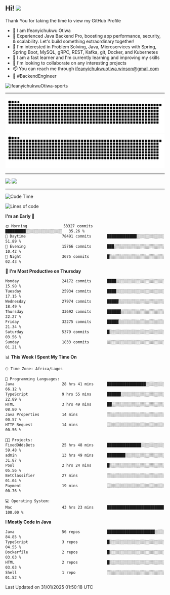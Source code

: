 <!-- BLOG-POST-LIST:START --><!-- BLOG-POST-LIST:END -->

## Hi! <img src="https://media.giphy.com/media/hvRJCLFzcasrR4ia7z/giphy.gif" width="4%"> 

Thank You for taking the time to view my GitHub Profile

- 👋 I am Ifeanyichukwu Otiwa
- 🚀 Experienced Java Backend Pro, boosting app performance, security, & scalability. Let's build something extraordinary together!
- 👀 I'm interested in Problem Solving, Java, Microservices with Spring, Spring Boot, MySQL, gRPC, REST, Kafka, git, Docker, and Kubernetes
- 🌱 I am a fast learner and I'm currently learning and improving my skills
- 💞️ I'm looking to collaborate on any interesting projects
- 📫 You can reach me through ifeanyichukwuotiwa.winson@gmail.com
- 🚀 #BackendEngineer

<p align="left" marginTop="10px"> <img src="https://komarev.com/ghpvc/?username=ifeanyichukwuOtiwa-sports&label=Profile%20views&color=0e75b6&style=for-the-badge" alt="ifeanyichukwuOtiwa-sports" /> </p>

***

<!--🐍📈SNAKEGRAPH / 🌐WEBSITE: https://github.com/Platane/snk -->
![github contribution grid snake animation](https://raw.githubusercontent.com/ifeanyichukwuOtiwa-sports/ifeanyichukwuOtiwa-sports/output/github-contribution-grid-snake-dark.svg#gh-dark-mode-only)![github contribution grid snake animation](https://raw.githubusercontent.com/ifeanyichukwuOtiwa-sports/ifeanyichukwuOtiwa-sports/output/github-contribution-grid-snake.svg#gh-light-mode-only)

***

<p float="left">
  <img float="left" src="https://github-readme-stats.vercel.app/api?username=ifeanyichukwuOtiwa-sports&count_private=true&include_all_commits=true&theme=react&show_icons=true" />
  <img float="right" src="https://github-readme-stats.vercel.app/api/top-langs/?username=ifeanyichukwuOtiwa-sports&layout=compact&show_icons=true&theme=react" /> 
</p>

***



<!--START_SECTION:waka-->
![Code Time](http://img.shields.io/badge/Code%20Time-3%2C408%20hrs%2034%20mins-blue)

![Lines of code](https://img.shields.io/badge/From%20Hello%20World%20I%27ve%20Written-38.0%20million%20lines%20of%20code-blue)

**I'm an Early 🐤** 

```text
🌞 Morning                53327 commits       █████████░░░░░░░░░░░░░░░░   35.26 % 
🌆 Daytime                78491 commits       █████████████░░░░░░░░░░░░   51.89 % 
🌃 Evening                15766 commits       ███░░░░░░░░░░░░░░░░░░░░░░   10.42 % 
🌙 Night                  3675 commits        █░░░░░░░░░░░░░░░░░░░░░░░░   02.43 % 
```
📅 **I'm Most Productive on Thursday** 

```text
Monday                   24172 commits       ████░░░░░░░░░░░░░░░░░░░░░   15.98 % 
Tuesday                  25934 commits       ████░░░░░░░░░░░░░░░░░░░░░   17.15 % 
Wednesday                27974 commits       █████░░░░░░░░░░░░░░░░░░░░   18.49 % 
Thursday                 33692 commits       ██████░░░░░░░░░░░░░░░░░░░   22.27 % 
Friday                   32275 commits       █████░░░░░░░░░░░░░░░░░░░░   21.34 % 
Saturday                 5379 commits        █░░░░░░░░░░░░░░░░░░░░░░░░   03.56 % 
Sunday                   1833 commits        ░░░░░░░░░░░░░░░░░░░░░░░░░   01.21 % 
```


📊 **This Week I Spent My Time On** 

```text
🕑︎ Time Zone: Africa/Lagos

💬 Programming Languages: 
Java                     28 hrs 41 mins      █████████████████░░░░░░░░   66.12 % 
TypeScript               9 hrs 55 mins       ██████░░░░░░░░░░░░░░░░░░░   22.89 % 
HTML                     3 hrs 49 mins       ██░░░░░░░░░░░░░░░░░░░░░░░   08.80 % 
Java Properties          14 mins             ░░░░░░░░░░░░░░░░░░░░░░░░░   00.57 % 
HTTP Request             14 mins             ░░░░░░░░░░░░░░░░░░░░░░░░░   00.56 % 

🐱‍💻 Projects: 
FixedOddsBets            25 hrs 48 mins      ███████████████░░░░░░░░░░   59.48 % 
admin                    13 hrs 49 mins      ████████░░░░░░░░░░░░░░░░░   31.87 % 
Pool                     2 hrs 24 mins       █░░░░░░░░░░░░░░░░░░░░░░░░   05.56 % 
BetClassifier            27 mins             ░░░░░░░░░░░░░░░░░░░░░░░░░   01.04 % 
Payment                  19 mins             ░░░░░░░░░░░░░░░░░░░░░░░░░   00.76 % 

💻 Operating System: 
Mac                      43 hrs 23 mins      █████████████████████████   100.00 % 
```

**I Mostly Code in Java** 

```text
Java                     56 repos            █████████████████████░░░░   84.85 % 
TypeScript               3 repos             █░░░░░░░░░░░░░░░░░░░░░░░░   04.55 % 
Dockerfile               2 repos             █░░░░░░░░░░░░░░░░░░░░░░░░   03.03 % 
HTML                     2 repos             █░░░░░░░░░░░░░░░░░░░░░░░░   03.03 % 
Shell                    1 repo              ░░░░░░░░░░░░░░░░░░░░░░░░░   01.52 % 
```




 Last Updated on 31/01/2025 01:50:18 UTC
<!--END_SECTION:waka-->

<!--
<p align="center">
![trophy](https://github-profile-trophy.vercel.app/?username=ifeanyichukwuOtiwa-sports&theme=onedark) (https://github.com/ryo-ma/github-profile-trophy)
</p>
-->

<!---
ifeanyi-otiwa/ifeanyi-otiwa is a ✨ special ✨ repository because its `README.md` (this file) appears on your GitHub profile.
You can click the Preview link to take a look at your changes.
--->

